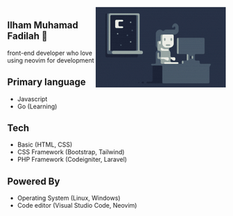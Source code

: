 <img alt="Night Coding" src="https://raw.githubusercontent.com/AVS1508/AVS1508/master/assets/Night-Coding.gif" align="right">

## Ilham Muhamad Fadilah 👋
front-end developer who love using neovim for development

## Primary language
- Javascript
- Go (Learning)

## Tech
- Basic (HTML, CSS)
- CSS Framework (Bootstrap, Tailwind)
- PHP Framework (Codeigniter, Laravel)

## Powered By
- Operating System (Linux, Windows)
- Code editor (Visual Studio Code, Neovim)
